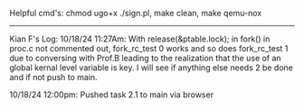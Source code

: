 Helpful cmd's:
chmod ugo+x ./sign.pl,
make clean,
make qemu-nox

______________________________________________________________________________________________________________
Kian F's Log:
10/18/24 11:27Am: With release(&ptable.lock); in fork() in proc.c not commented out, fork_rc_test 0 works and so does 
fork_rc_test 1 due to conversing with Prof.B leading to the realization that the use of an global kernal level variable is key. I will see if 
anything else needs 2 be done and if not push to main. 

10/18/24 12:00pm: Pushed task 2.1 to main via browser

